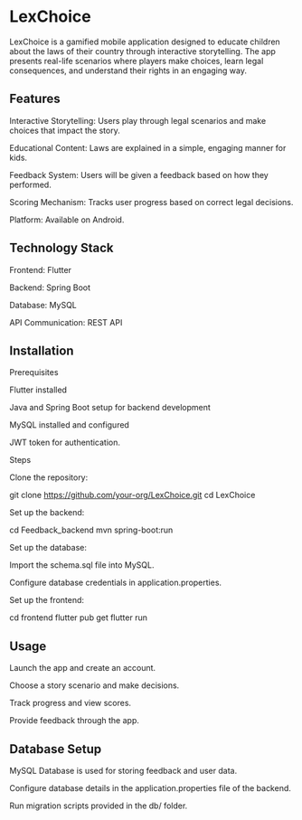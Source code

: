 # LexChoice

LexChoice is a gamified mobile application designed to educate children about the laws of their country through interactive storytelling. The app presents real-life scenarios where players make choices, learn legal consequences, and understand their rights in an engaging way.


## Features

Interactive Storytelling: Users play through legal scenarios and make choices that impact the story.

Educational Content: Laws are explained in a simple, engaging manner for kids.

Feedback System: Users will be given a feedback based on how they performed.

Scoring Mechanism: Tracks user progress based on correct legal decisions.

Platform: Available on Android.

## Technology Stack

Frontend: Flutter

Backend: Spring Boot

Database: MySQL

API Communication: REST API

## Installation

Prerequisites

Flutter installed 

Java and Spring Boot setup for backend development

MySQL installed and configured

JWT token for authentication.

Steps

Clone the repository:

git clone https://github.com/your-org/LexChoice.git
cd LexChoice

Set up the backend:

cd Feedback_backend
mvn spring-boot:run

Set up the database:

Import the schema.sql file into MySQL.

Configure database credentials in application.properties.

Set up the frontend:

cd frontend
flutter pub get
flutter run

## Usage

Launch the app and create an account.

Choose a story scenario and make decisions.

Track progress and view scores.

Provide feedback through the app.

## Database Setup

MySQL Database is used for storing feedback and user data.

Configure database details in the application.properties file of the backend.

Run migration scripts provided in the db/ folder.


